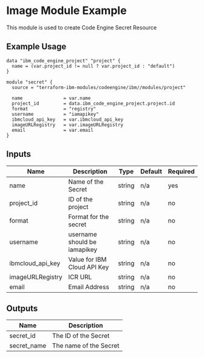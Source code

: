 # Image Module Example

This module is used to create Code Engine Secret Resource

## Example Usage
```
data "ibm_code_engine_project" "project" {
  name = (var.project_id != null ? var.project_id : "default")
}

module "secret" {
  source = "terraform-ibm-modules/codeengine/ibm//modules/project"

  name               = var.name
  project_id         = data.ibm_code_engine_project.project.id
  format             = "registry"
  username           = "iamapikey"
  ibmcloud_api_key   = var.ibmcloud_api_key
  imageURLRegistry   = var.imageURLRegistry
  email              = var.email
}
```

<!-- BEGINNING OF PRE-COMMIT-TERRAFORM DOCS HOOK -->

## Inputs

| Name                              | Description                                           | Type   | Default | Required |
|-----------------------------------|-------------------------------------------------------|--------|---------|----------|
| name                              | Name of the Secret                                    | string | n/a     | yes      |
| project\_id                       | ID of the project                                     | string | n/a     | no       |
| format                            | Format for the secret                                 | string | n/a     | no       |
| username                          | username should be iamapikey                          | string | n/a     | no       |
| ibmcloud_api_key                  | Value for IBM Cloud API Key                           | string | n/a     | no       |
| imageURLRegistry                  | ICR URL                                               | string | n/a     | no       |
| email                             | Email Address                                         | string | n/a     | no       |

## Outputs

| Name          | Description            |
|---------------|------------------------|
| secret\_id    | The ID of the Secret   |
| secret\_name  | The name of the Secret |

<!-- END OF PRE-COMMIT-TERRAFORM DOCS HOOK -->